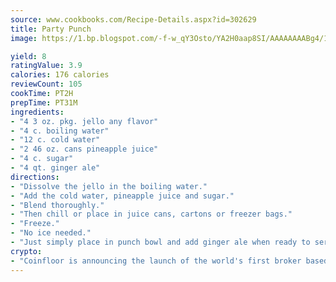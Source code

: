 ```yaml
---
source: www.cookbooks.com/Recipe-Details.aspx?id=302629
title: Party Punch
image: https://1.bp.blogspot.com/-f-w_qY3Osto/YA2H0aap8SI/AAAAAAAABg4/17myAO5s9b8JksYvWDXpYkaDlcY0g6k_gCLcBGAsYHQ/s296/3.png

yield: 8
ratingValue: 3.9
calories: 176 calories
reviewCount: 105
cookTime: PT2H
prepTime: PT31M
ingredients:
- "4 3 oz. pkg. jello any flavor"
- "4 c. boiling water"
- "12 c. cold water"
- "2 46 oz. cans pineapple juice"
- "4 c. sugar"
- "4 qt. ginger ale"
directions:
- "Dissolve the jello in the boiling water."
- "Add the cold water, pineapple juice and sugar."
- "Blend thoroughly."
- "Then chill or place in juice cans, cartons or freezer bags."
- "Freeze."
- "No ice needed."
- "Just simply place in punch bowl and add ginger ale when ready to serve."
crypto:
- "Coinfloor is announcing the launch of the world's first broker based bitcoin marketplace."
---
```

